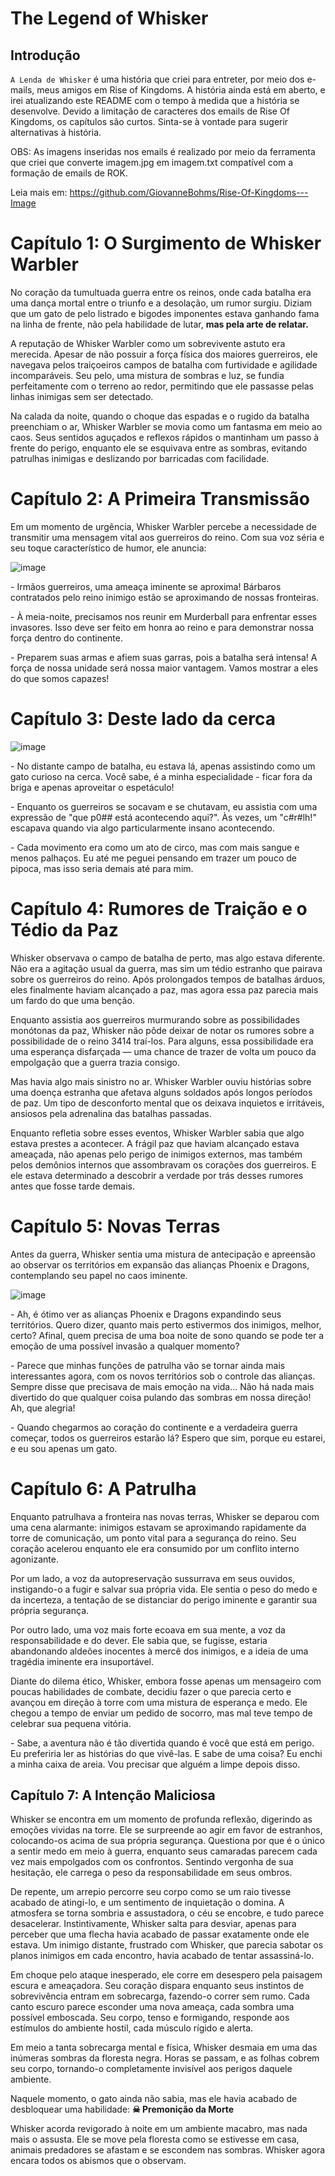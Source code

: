 # The Legend of Whisker

## Introdução
`A Lenda de Whisker` é uma história que criei para entreter, por meio dos e-mails, meus amigos em Rise of Kingdoms. A história ainda está em aberto, e irei atualizando este README com o tempo à medida que a história se desenvolve. Devido a limitação de caracteres dos emails de Rise Of Kingdoms, os capítulos são curtos. Sinta-se à vontade para sugerir alternativas à história. 

OBS: As imagens inseridas nos emails é realizado por meio da ferramenta que criei que converte imagem.jpg em imagem.txt compatível com a formação de emails de ROK. 

Leia mais em: https://github.com/GiovanneBohms/Rise-Of-Kingdoms---Image

# Capítulo 1: O Surgimento de Whisker Warbler

No coração da tumultuada guerra entre os reinos, onde cada batalha era uma dança mortal entre o triunfo e a desolação, um rumor surgiu. Diziam que um gato de pelo listrado e bigodes imponentes estava ganhando fama na linha de frente, não pela habilidade de lutar, **mas pela arte de relatar.**

A reputação de Whisker Warbler como um sobrevivente astuto era merecida. Apesar de não possuir a força física dos maiores guerreiros, ele navegava pelos traiçoeiros campos de batalha com furtividade e agilidade incomparáveis. Seu pelo, uma mistura de sombras e luz, se fundia perfeitamente com o terreno ao redor, permitindo que ele passasse pelas linhas inimigas sem ser detectado.

Na calada da noite, quando o choque das espadas e o rugido da batalha preenchiam o ar, Whisker Warbler se movia como um fantasma em meio ao caos. Seus sentidos aguçados e reflexos rápidos o mantinham um passo à frente do perigo, enquanto ele se esquivava entre as sombras, evitando patrulhas inimigas e deslizando por barricadas com facilidade.


# Capítulo 2: A Primeira Transmissão

Em um momento de urgência, Whisker Warbler percebe a necessidade de transmitir uma mensagem vital aos guerreiros do reino. Com sua voz séria e seu toque característico de humor, ele anuncia:

![image](https://github.com/user-attachments/assets/d6418e14-8ffb-46d6-a71a-b439c4182260)

\- Irmãos guerreiros, uma ameaça iminente se aproxima! Bárbaros contratados pelo reino inimigo estão se aproximando de nossas fronteiras.

\- À meia-noite, precisamos nos reunir em Murderball para enfrentar esses invasores. Isso deve ser feito em honra ao reino e para demonstrar nossa força dentro do continente.

\- Preparem suas armas e afiem suas garras, pois a batalha será intensa! A força de nossa unidade será nossa maior vantagem. Vamos mostrar a eles do que somos capazes!

# Capítulo 3: Deste lado da cerca

![image](https://github.com/user-attachments/assets/d6418e14-8ffb-46d6-a71a-b439c4182260)

\- No distante campo de batalha, eu estava lá, apenas assistindo como um gato curioso na cerca. Você sabe, é a minha especialidade - ficar fora da briga e apenas aproveitar o espetáculo!

\- Enquanto os guerreiros se socavam e se chutavam, eu assistia com uma expressão de "que p0## está acontecendo aqui?". Às vezes, um "c#r#lh!" escapava quando via algo particularmente insano acontecendo.

\- Cada movimento era como um ato de circo, mas com mais sangue e menos palhaços. Eu até me peguei pensando em trazer um pouco de pipoca, mas isso seria demais até para mim.

# Capítulo 4: Rumores de Traição e o Tédio da Paz

Whisker observava o campo de batalha de perto, mas algo estava diferente. Não era a agitação usual da guerra, mas sim um tédio estranho que pairava sobre os guerreiros do reino. Após prolongados tempos de batalhas árduos, eles finalmente haviam alcançado a paz, mas agora essa paz parecia mais um fardo do que uma benção.

Enquanto assistia aos guerreiros murmurando sobre as possibilidades monótonas da paz, Whisker não pôde deixar de notar os rumores sobre a possibilidade de o reino 3414 traí-los. Para alguns, essa possibilidade era uma esperança disfarçada — uma chance de trazer de volta um pouco da empolgação que a guerra trazia consigo.

Mas havia algo mais sinistro no ar. Whisker Warbler ouviu histórias sobre uma doença estranha que afetava alguns soldados após longos períodos de paz. Um tipo de desconforto mental que os deixava inquietos e irritáveis, ansiosos pela adrenalina das batalhas passadas.

Enquanto refletia sobre esses eventos, Whisker Warbler sabia que algo estava prestes a acontecer. A frágil paz que haviam alcançado estava ameaçada, não apenas pelo perigo de inimigos externos, mas também pelos demônios internos que assombravam os corações dos guerreiros. E ele estava determinado a descobrir a verdade por trás desses rumores antes que fosse tarde demais.

# Capítulo 5: Novas Terras

Antes da guerra, Whisker sentia uma mistura de antecipação e apreensão ao observar os territórios em expansão das alianças Phoenix e Dragons, contemplando seu papel no caos iminente.

![image](https://github.com/user-attachments/assets/d6418e14-8ffb-46d6-a71a-b439c4182260)

\- Ah, é ótimo ver as alianças Phoenix e Dragons expandindo seus territórios. Quero dizer, quanto mais perto estivermos dos inimigos, melhor, certo? Afinal, quem precisa de uma boa noite de sono quando se pode ter a emoção de uma possível invasão a qualquer momento?

\- Parece que minhas funções de patrulha vão se tornar ainda mais interessantes agora, com os novos territórios sob o controle das alianças. Sempre disse que precisava de mais emoção na vida... Não há nada mais divertido do que qualquer coisa pulando das sombras em nossa direção! Ah, que alegria!

\- Quando chegarmos ao coração do continente e a verdadeira guerra começar, todos os guerreiros estarão lá? Espero que sim, porque eu estarei, e eu sou apenas um gato.

# Capítulo 6: A Patrulha

Enquanto patrulhava a fronteira nas novas terras, Whisker se deparou com uma cena alarmante: inimigos estavam se aproximando rapidamente da torre de comunicação, um ponto vital para a segurança do reino. Seu coração acelerou enquanto ele era consumido por um conflito interno agonizante.

Por um lado, a voz da autopreservação sussurrava em seus ouvidos, instigando-o a fugir e salvar sua própria vida. Ele sentia o peso do medo e da incerteza, a tentação de se distanciar do perigo iminente e garantir sua própria segurança.

Por outro lado, uma voz mais forte ecoava em sua mente, a voz da responsabilidade e do dever. Ele sabia que, se fugisse, estaria abandonando aldeões inocentes à mercê dos inimigos, e a ideia de uma tragédia iminente era insuportável.

Diante do dilema ético, Whisker, embora fosse apenas um mensageiro com poucas habilidades de combate, decidiu fazer o que parecia certo e avançou em direção à torre com uma mistura de esperança e medo. Ele chegou a tempo de enviar um pedido de socorro, mas mal teve tempo de celebrar sua pequena vitória.

\- Sabe, a aventura não é tão divertida quando é você que está em perigo. Eu preferiria ler as histórias do que vivê-las. E sabe de uma coisa? Eu enchi a minha caixa de areia. Vou precisar que alguém a limpe depois disso.

## Capítulo 7: A Intenção Maliciosa

Whisker se encontra em um momento de profunda reflexão, digerindo as emoções vividas na torre. Ele se surpreende ao agir em favor de estranhos, colocando-os acima de sua própria segurança. Questiona por que é o único a sentir medo em meio à guerra, enquanto seus camaradas parecem cada vez mais empolgados com os confrontos. Sentindo vergonha de sua hesitação, ele carrega o peso da responsabilidade em seus ombros.

De repente, um arrepio percorre seu corpo como se um raio tivesse acabado de atingi-lo, e um sentimento de inquietação o domina. A atmosfera se torna sombria e assustadora, o céu se encobre, e tudo parece desacelerar. Instintivamente, Whisker salta para desviar, apenas para perceber que uma flecha havia acabado de passar exatamente onde ele estava. Um inimigo distante, frustrado com Whisker, que parecia sabotar os planos inimigos em cada encontro, havia acabado de tentar assassiná-lo.

Em choque pelo ataque inesperado, ele corre em desespero pela paisagem escura e ameaçadora. Seu coração dispara enquanto seus instintos de sobrevivência entram em sobrecarga, fazendo-o correr sem rumo. Cada canto escuro parece esconder uma nova ameaça, cada sombra uma possível emboscada. Seu corpo, tenso e formigando, responde aos estímulos do ambiente hostil, cada músculo rígido e alerta.

Em meio a tanta sobrecarga mental e física, Whisker desmaia em uma das inúmeras sombras da floresta negra. Horas se passam, e as folhas cobrem seu corpo, tornando-o completamente invisível aos perigos daquele ambiente.

Naquele momento, o gato ainda não sabia, mas ele havia acabado de desbloquear uma habilidade: **☠ Premonição da Morte**

Whisker acorda revigorado à noite em um ambiente macabro, mas nada mais o assusta. Ele se move pela floresta como se estivesse em casa, animais predadores se afastam e se escondem nas sombras. Whisker agora encara todos os abismos que o observam.
